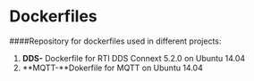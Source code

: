 # Dockerfiles
####Repository for dockerfiles used in different projects:

1. **DDS-** Dockerfile for RTI DDS Connext 5.2.0 on Ubuntu 14.04
2. **MQTT-**Dokerfile for MQTT on Ubuntu 14.04
